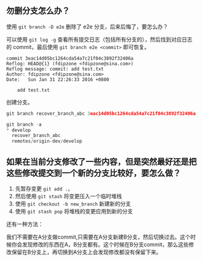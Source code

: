 ## 勿删分支怎么办？

使用 `git branch -D e2e` 删除了 e2e 分支，后来后悔了，要怎么办？

可以使用 `git log -g` 查看所有提交日志（包括所有分支的），然后找到对应日志的 commit，最后使用 `git branch e2e <commit>` 即可恢复。

```
commit 3eac14d05bc1264cda54a7c21f04c3892f32406a
Reflog: HEAD@{1} (fdipzone <fdipzone@sina.com>)
Reflog message: commit: add test.txt
Author: fdipzone <fdipzone@sina.com>
Date:   Sun Jan 31 22:26:33 2016 +0800

    add test.txt
```

创建分支。

```ts
git branch recover_branch_abc 3eac14d05bc1264cda54a7c21f04c3892f32406a

git branch -a
* develop
  recover_branch_abc
  remotes/origin-dev/develop
```

## 如果在当前分支修改了一些内容，但是突然最好还是把这些修改提交到一个新的分支比较好，要怎么做？

1. 先暂存变更 `git add .`，
2. 然后使用 `git stash` 将变更压入一个临时堆栈
3. 使用 `git checkout -b new_branch` 新建新的分支
4. 使用 `git stash pop` 将堆栈的变更应用到新的分支

还有一种方法：

我们不需要在A分支做commit,只需要在A分支新建B分支，然后切换过去。这个时候你会发现修改的东西在A，B分支都有。这个时候在B分支commit，那么这些修改保留在B分支上，再切换到A分支上会发现修改都没有保留下来。

